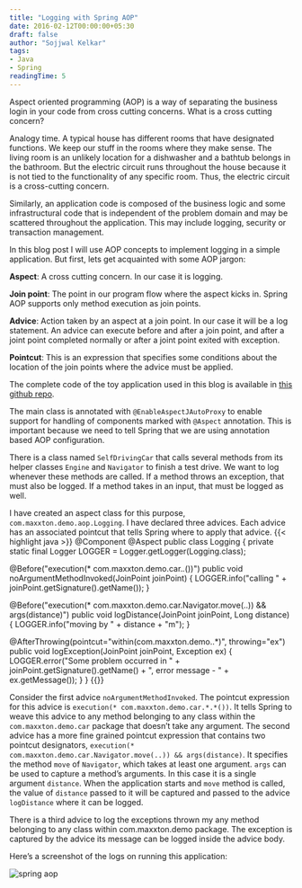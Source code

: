 ```yaml
---
title: "Logging with Spring AOP"
date: 2016-02-12T00:00:00+05:30
draft: false
author: "Sojjwal Kelkar"
tags:
- Java
- Spring
readingTime: 5
---
```

Aspect oriented programming (AOP) is a way of separating the business login in your code from cross cutting concerns. What is a cross cutting concern?

Analogy time. A typical house has different rooms that have designated functions. We keep our stuff in the rooms where they make sense. The living room is an unlikely location for a dishwasher and a bathtub belongs in the bathroom. But the electric circuit runs throughout the house because it is not tied to the functionality of any specific room. Thus, the electric circuit is a cross-cutting concern.

Similarly, an application code is composed of the business logic and some infrastructural code that is independent of the problem domain and may be scattered throughout the application. This may include logging, security or transaction management.

In this blog post I will use AOP concepts to implement logging in a simple application. But first, lets get acquainted with some AOP jargon:

**Aspect**: A cross cutting concern. In our case it is logging.

**Join point**: The point in our program flow where the aspect kicks in. Spring AOP supports only method execution as join points.

**Advice**: Action taken by an aspect at a join point. In our case it will be a log statement. An advice can execute before and after a join point, and after a joint point completed normally or after a joint point exited with exception.

**Pointcut**: This is an expression that specifies some conditions about the location of the join points where the advice must be applied.

The complete code of the toy application used in this blog is available in [this github repo](https://github.com/sskelkar/demo-aop).

The main class is annotated with `@EnableAspectJAutoProxy` to enable support for handling of components marked with `@Aspect` annotation. This is important because we need to tell Spring that we are using annotation based AOP configuration.

There is a class named `SelfDrivingCar` that calls several methods from its helper classes `Engine` and `Navigator` to finish a test drive. We want to log whenever these methods are called. If a method throws an exception, that must also be logged. If a method takes in an input, that must be logged as well.

I have created an aspect class for this purpose, `com.maxxton.demo.aop.Logging`. I have declared three advices. Each advice has an associated pointcut that tells Spring where to apply that advice.
{{< highlight java  >}}
@Component
@Aspect
public class Logging {
  private static final Logger LOGGER = Logger.getLogger(Logging.class);

  @Before("execution(* com.maxxton.demo.car.*.*())")
  public void noArgumentMethodInvoked(JoinPoint joinPoint) {
    LOGGER.info("calling " + joinPoint.getSignature().getName());
  }
  
  @Before("execution(* com.maxxton.demo.car.Navigator.move(..)) && args(distance)")
  public void logDistance(JoinPoint joinPoint, Long distance) {
    LOGGER.info("moving by " + distance + "m");
  }
  
  @AfterThrowing(pointcut="within(com.maxxton.demo..*)", throwing="ex")
  public void logException(JoinPoint joinPoint, Exception ex) {
    LOGGER.error("Some problem occurred in " + joinPoint.getSignature().getName() + ", error message - " +  ex.getMessage());
  }
}
{{</highlight>}}

Consider the first advice `noArgumentMethodInvoked`. The pointcut expression for this advice is `execution(* com.maxxton.demo.car.*.*())`. It tells Spring to weave this advice to any method belonging to any class within the `com.maxxton.demo.car` package that doesn’t take any argument. The second advice has a more fine grained pointcut expression that contains two pointcut designators, `execution(* com.maxxton.demo.car.Navigator.move(..)) && args(distance)`. It specifies the method `move` of `Navigator`, which takes at least one argument. `args` can be used to capture a method’s arguments. In this case it is a single argument `distance`. When the application starts and `move` method is called, the value of `distance` passed to it will be captured and passed to the advice `logDistance` where it can be logged.

There is a third advice to log the exceptions thrown my any method belonging to any class within com.maxxton.demo package. The exception is captured by the advice its message can be logged inside the advice body.

Here’s a screenshot of the logs on running this application:

![spring aop](/img/spring-aop-1.png)


